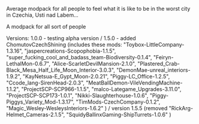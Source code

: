 Average modpack for all people to feel what it is like to be in the worst city in Czechia, Usti nad Labem...

A modpack for all sort of people

Versions:
1.0.0 - testing alpha version / 
1.5.0 - added ChomutovCzechShining 
(includes these mods: 
"Toybox-LittleCompany-1.3.16",
"jaspercreations-Scopophobia-1.1.5",
"super_fucking_cool_and_badass_team-Biodiversity-0.1.4",
"Feiryn-LethalMon-0.6.7",
"Alice-ScarletDevilMansion-2.1.0",
"Plastered_Crab-Black_Mesa_Half_Life_Moon_Interior-3.0.3",
"DemonMae-unreal_interiors-1.9.2",
"KayNetsua-E_Gypt_Moon-2.0.21",
"Piggy-LC_Office-1.2.5",
"Ccode_lang-SirenHead-2.0.3",
"MeatBallDemon-VileVendingMachine-1.1.2",
"ProjectSCP-SCP966-1.1.5",
"malco-Lategame_Upgrades-3.11.0",
"ProjectSCP-SCP173-1.0.1",
"Nikki-Slaughterhouse-1.0.6",
"Piggy-Piggys_Variety_Mod-1.3.17",
"TimMods-CzechCompany-0.1.2",
"Magic_Wesley-WesleysInteriors-1.6.2"
) /
version 1.5.5
(removed 
"RickArg-Helmet_Cameras-2.1.5",
"SquidyBallinxGaming-ShipTurrets-1.0.6"
)
